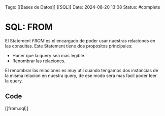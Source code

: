 Tags: [[Bases de Datos]] [[SQL]]
Date: 2024-08-20 13:08
Status: #complete 

# SQL: FROM

El Statement *FROM* es el encargado de poder usar nuestras relaciones en las consultas. Este Statement tiene dos propositos principales:
- Hacer que la query sea mas legible.
- Renombrar las relaciones.

El renombrar las relaciones es muy util cuando tengamos dos instancias de la misma relacion en nuestra query, de ese modo sera mas facil poder leer la query.

## Code
[[from.sql]]
